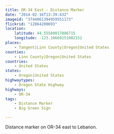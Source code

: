 ```yaml
---
title: OR-34 East - Distance Marker
date: "2014-02-16T13:39:43Z"
imageid: "3744061394959551173"
flickrid: "12864200693"
location:
    latitude: 44.55580017886715
    longitude: -123.10669251082152
places:
    - Tangent|Linn County|Oregon|United States
counties:
    - Linn County|Oregon|United States
countries:
    - United States
states:
    - Oregon|United States
highwaytypes:
    - Oregon State Highway
highways:
    - OR-34
tags:
    - Distance Marker
    - Big Green Sign

---
```

Distance marker on OR-34 east to Lebanon.